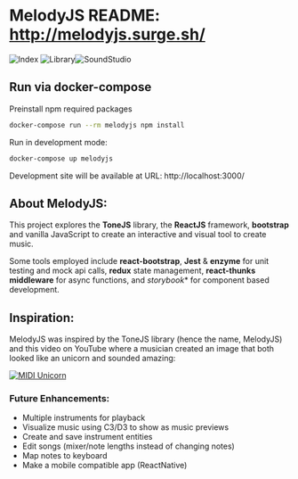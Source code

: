 # MelodyJS README: http://melodyjs.surge.sh/

![Index](./src/images/index.png) ![Library](./src/images/library.png)![SoundStudio](./src/images/mountain.png)

## Run via docker-compose
Preinstall npm required packages
```sh
docker-compose run --rm melodyjs npm install
```

Run in development mode:
```sh
docker-compose up melodyjs
```

Development site will be available at URL: http://localhost:3000/

## About MelodyJS:

This project explores the **ToneJS** library, the **ReactJS** framework, **bootstrap** and vanilla JavaScript to create an interactive and visual tool to create music.

Some tools employed include **react-bootstrap**, **Jest** & **enzyme** for unit testing and mock api calls, **redux** state management, **react-thunks middleware** for async functions, and *storybook** for component based development.  

## Inspiration:

MelodyJS was inspired by the ToneJS library (hence the name, MelodyJS) and this video on YouTube where a musician created an image that both looked like an unicorn and sounded amazing:

[![MIDI Unicorn](./src/images/horse-music.png)](https://www.youtube.com/watch?v=i3tiuGVDDkk)

### Future Enhancements:
- Multiple instruments for playback
- Visualize music using C3/D3 to show as music previews
- Create and save instrument entities
- Edit songs (mixer/note lengths instead of changing notes)
- Map notes to keyboard
- Make a mobile compatible app (ReactNative)
